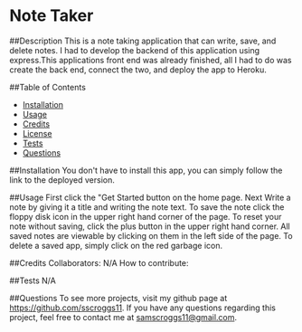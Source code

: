 # Note Taker

  

  ##Description
  This is a note taking application that can write, save, and delete notes. I had to develop the backend of this application  using express.This applications front end was already finished, all I had to do was create the back end, connect the two, and deploy the app to Heroku.

  ##Table of Contents
  - [Installation](#installation)
  - [Usage](#usage)
  - [Credits](#credits)
  - [License](#license)
  - [Tests](#tests)
  - [Questions](#questions)

  ##Installation
  You don't have to install this app, you can simply follow the link to the deployed version.

  ##Usage
  First click the "Get Started button on the home page. Next Write a note by giving it a title and writing the note text. To save the note click the floppy disk icon in the upper right hand corner of the page. To reset your note without saving, click the plus  button in the upper right hand corner. All saved notes are viewable by clicking on them in the left side of the page. To delete a saved app, simply click on the red garbage icon.

  ##Credits
  Collaborators: N/A
  How to contribute: 

  

  ##Tests
  N/A

  ##Questions
  To see more projects, visit my github page at https://github.com/sscroggs11. If you have any questions regarding this project, feel free to contact me at samscroggs11@gmail.com.
